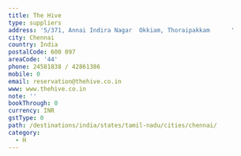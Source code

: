 ```yaml
---
title: The Hive
type: suppliers
address: '5/371, Annai Indira Nagar  Okkiam, Thoraipakkam      '
city: Chennai
country: India
postalCode: 600 097
areaCode: '44'
phone: 24581838 / 42861386
mobile: 0
email: reservation@thehive.co.in
www: www.thehive.co.in
note: ''
bookThrough: 0
currency: INR
gstType: 0
path: /destinations/india/states/tamil-nadu/cities/chennai/
category:
  - H
---
```


